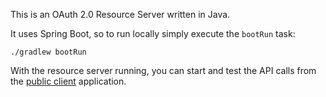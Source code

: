 This is an OAuth 2.0 Resource Server written in Java.

It uses Spring Boot, so to run locally simply execute the `bootRun` task:

```shell
./gradlew bootRun
```

With the resource server running, you can start and test the API calls from the [public client](../client) application.